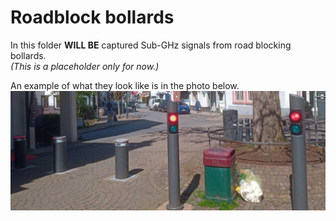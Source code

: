 # Roadblock bollards

In this folder **WILL BE** captured Sub-GHz signals from road blocking bollards.<br>
*(This is a placeholder only for now.)*

An example of what they look like is in the photo below.
!["Roadblock bollards"](photo.jpeg "Roadblock bollards")
